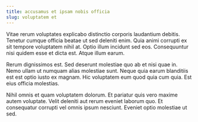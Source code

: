 ```yaml
---
title: accusamus et ipsam nobis officia
slug: voluptatem et
---
```


Vitae rerum voluptates explicabo distinctio corporis laudantium debitis. Tenetur cumque officia beatae ut sed deleniti enim. Quia animi corrupti ex sit tempore voluptatem nihil at. Optio illum incidunt sed eos. Consequuntur nisi quidem esse et dicta est. Atque illum earum.

Rerum dignissimos est. Sed deserunt molestiae quo ab et nisi quae in. Nemo ullam ut numquam alias molestiae sunt. Neque quia earum blanditiis est est optio iusto ex magnam. Hic voluptatem eum quod quia cum quia. Est eius officia molestias.

Nihil omnis et quam voluptatem dolorum. Et pariatur quis vero maxime autem voluptate. Velit deleniti aut rerum eveniet laborum quo. Et consequatur corrupti vel omnis ipsum nesciunt. Eveniet optio molestiae ut sed.
